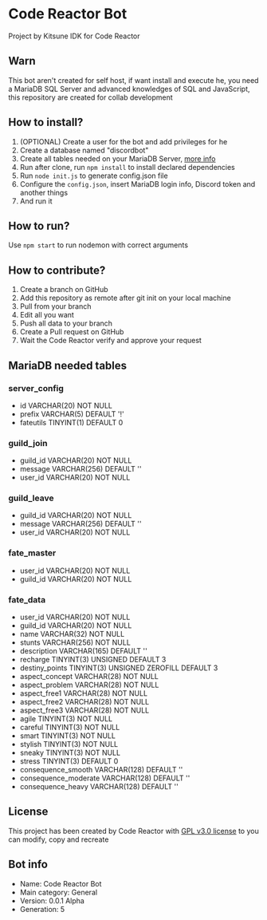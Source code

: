 # Code Reactor Bot
Project by Kitsune IDK for Code Reactor

## Warn

This bot aren't created for self host, if want install and execute he, you need a MariaDB SQL Server and advanced knowledges of SQL and JavaScript, this repository are created for collab development

## How to install?

1. (OPTIONAL) Create a user for the bot and add privileges for he
2. Create a database named "discordbot"
3. Create all tables needed on your MariaDB Server, [more info](https://github.com/CodeReactorInc/codereactor-bot#mariadb-needed-tables)
4. Run after clone, run ``npm install`` to install declared dependencies
5. Run ``node init.js`` to generate config.json file
6. Configure the ``config.json``, insert MariaDB login info, Discord token and another things
7. And run it

## How to run?

Use ``npm start`` to run nodemon with correct arguments

## How to contribute?

1. Create a branch on GitHub
2. Add this repository as remote after git init on your local machine
3. Pull from your branch
4. Edit all you want
5. Push all data to your branch
6. Create a Pull request on GitHub
7. Wait the Code Reactor verify and approve your request

## MariaDB needed tables

### server_config

- id VARCHAR(20) NOT NULL
- prefix VARCHAR(5) DEFAULT '!'
- fateutils TINYINT(1) DEFAULT 0

### guild_join

- guild_id VARCHAR(20) NOT NULL
- message VARCHAR(256) DEFAULT ''
- user_id VARCHAR(20) NOT NULL

### guild_leave

- guild_id VARCHAR(20) NOT NULL
- message VARCHAR(256) DEFAULT ''
- user_id VARCHAR(20) NOT NULL

### fate_master

- user_id VARCHAR(20) NOT NULL
- guild_id VARCHAR(20) NOT NULL

### fate_data

- user_id VARCHAR(20) NOT NULL
- guild_id VARCHAR(20) NOT NULL
- name VARCHAR(32) NOT NULL
- stunts VARCHAR(256) NOT NULL
- description VARCHAR(165) DEFAULT ''
- recharge TINYINT(3) UNSIGNED DEFAULT 3
- destiny_points TINYINT(3) UNSIGNED ZEROFILL DEFAULT 3
- aspect_concept VARCHAR(28) NOT NULL
- aspect_problem VARCHAR(28) NOT NULL
- aspect_free1 VARCHAR(28) NOT NULL
- aspect_free2 VARCHAR(28) NOT NULL
- aspect_free3 VARCHAR(28) NOT NULL
- agile TINYINT(3) NOT NULL
- careful TINYINT(3) NOT NULL
- smart TINYINT(3) NOT NULL
- stylish TINYINT(3) NOT NULL
- sneaky TINYINT(3) NOT NULL
- stress TINYINT(3) DEFAULT 0
- consequence_smooth VARCHAR(128) DEFAULT ''
- consequence_moderate VARCHAR(128) DEFAULT ''
- consequence_heavy VARCHAR(128) DEFAULT ''

## License

This project has been created by Code Reactor with [GPL v3.0 license](https://github.com/CodeReactorInc/codereactor-bot/blob/master/LICENSE.txt) to you can modify, copy and recreate

## Bot info

- Name: Code Reactor Bot
- Main category: General
- Version: 0.0.1 Alpha
- Generation: 5
